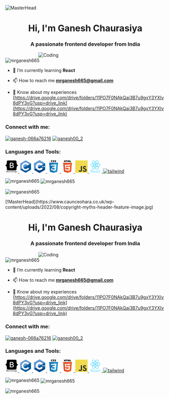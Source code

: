 ![MasterHead](https://www.caunceohara.co.uk/wp-content/uploads/2022/08/copyright-myths-header-feature-image.jpg)
<h1 align="center">Hi, I'm Ganesh Chaurasiya</h1>
<h3 align="center">A passionate frontend developer from India</h3>

<img align="right" alt="Coding" width="400" src="https://camo.githubusercontent.com/c1dcb74cc1c1835b1d716f5051499a2814c683c806b15f04b0eba492863703e9/68747470733a2f2f63646e2e6472696262626c652e636f6d2f75736572732f3733303730332f73637265656e73686f74732f363538313234332f6176656e746f2e676966">


<p align="left"> <img src="https://komarev.com/ghpvc/?username=mrganesh665&label=Profile%20views&color=0e75b6&style=flat" alt="mrganesh665" /> </p>

- 🌱 I’m currently learning **React**

- 📫 How to reach me **mrganesh665@gmail.com**

- 📄 Know about my experiences [https://drive.google.com/drive/folders/11PO7F0NAkQai3B7u9gxY3YXIv8dPY3vG?usp=drive_link](https://drive.google.com/drive/folders/11PO7F0NAkQai3B7u9gxY3YXIv8dPY3vG?usp=drive_link)

<h3 align="left">Connect with me:</h3>
<p align="left">
<a href="https://linkedin.com/in/ganesh-066a76216" target="blank"><img align="center" src="https://raw.githubusercontent.com/rahuldkjain/github-profile-readme-generator/master/src/images/icons/Social/linked-in-alt.svg" alt="ganesh-066a76216" height="30" width="40" /></a>
<a href="https://instagram.com/ganesh00_2" target="blank"><img align="center" src="https://raw.githubusercontent.com/rahuldkjain/github-profile-readme-generator/master/src/images/icons/Social/instagram.svg" alt="ganesh00_2" height="30" width="40" /></a>
</p>

<h3 align="left">Languages and Tools:</h3>
<p align="left"> <a href="https://getbootstrap.com" target="_blank" rel="noreferrer"> <img src="https://raw.githubusercontent.com/devicons/devicon/master/icons/bootstrap/bootstrap-plain-wordmark.svg" alt="bootstrap" width="40" height="40"/> </a> <a href="https://www.cprogramming.com/" target="_blank" rel="noreferrer"> <img src="https://raw.githubusercontent.com/devicons/devicon/master/icons/c/c-original.svg" alt="c" width="40" height="40"/> </a> <a href="https://www.w3schools.com/cpp/" target="_blank" rel="noreferrer"> <img src="https://raw.githubusercontent.com/devicons/devicon/master/icons/cplusplus/cplusplus-original.svg" alt="cplusplus" width="40" height="40"/> </a> <a href="https://www.w3schools.com/css/" target="_blank" rel="noreferrer"> <img src="https://raw.githubusercontent.com/devicons/devicon/master/icons/css3/css3-original-wordmark.svg" alt="css3" width="40" height="40"/> </a> <a href="https://www.w3.org/html/" target="_blank" rel="noreferrer"> <img src="https://raw.githubusercontent.com/devicons/devicon/master/icons/html5/html5-original-wordmark.svg" alt="html5" width="40" height="40"/> </a> <a href="https://developer.mozilla.org/en-US/docs/Web/JavaScript" target="_blank" rel="noreferrer"> <img src="https://raw.githubusercontent.com/devicons/devicon/master/icons/javascript/javascript-original.svg" alt="javascript" width="40" height="40"/> </a> <a href="https://reactjs.org/" target="_blank" rel="noreferrer"> <img src="https://raw.githubusercontent.com/devicons/devicon/master/icons/react/react-original-wordmark.svg" alt="react" width="40" height="40"/> </a> <a href="https://tailwindcss.com/" target="_blank" rel="noreferrer"> <img src="https://www.vectorlogo.zone/logos/tailwindcss/tailwindcss-icon.svg" alt="tailwind" width="40" height="40"/> </a> </p>

<p><img align="left" src="https://github-readme-stats.vercel.app/api/top-langs?username=mrganesh665&show_icons=true&locale=en&layout=compact" alt="mrganesh665" /></p>

<p>&nbsp;<img align="center" src="https://github-readme-stats.vercel.app/api?username=mrganesh665&show_icons=true&locale=en" alt="mrganesh665" /></p>

<p><img align="center" src="https://github-readme-streak-stats.herokuapp.com/?user=mrganesh665&" alt="mrganesh665" /></p>
[!MasterHead](https://www.caunceohara.co.uk/wp-content/uploads/2022/08/copyright-myths-header-feature-image.jpg)
<h1 align="center">Hi, I'm Ganesh Chaurasiya</h1>
<h3 align="center">A passionate frontend developer from India</h3>

<img align="right" alt="Coding" width="400" src="https://camo.githubusercontent.com/c1dcb74cc1c1835b1d716f5051499a2814c683c806b15f04b0eba492863703e9/68747470733a2f2f63646e2e6472696262626c652e636f6d2f75736572732f3733303730332f73637265656e73686f74732f363538313234332f6176656e746f2e676966">


<p align="left"> <img src="https://komarev.com/ghpvc/?username=mrganesh665&label=Profile%20views&color=0e75b6&style=flat" alt="mrganesh665" /> </p>

- 🌱 I’m currently learning **React**

- 📫 How to reach me **mrganesh665@gmail.com**

- 📄 Know about my experiences [https://drive.google.com/drive/folders/11PO7F0NAkQai3B7u9gxY3YXIv8dPY3vG?usp=drive_link](https://drive.google.com/drive/folders/11PO7F0NAkQai3B7u9gxY3YXIv8dPY3vG?usp=drive_link)

<h3 align="left">Connect with me:</h3>
<p align="left">
<a href="https://linkedin.com/in/ganesh-066a76216" target="blank"><img align="center" src="https://raw.githubusercontent.com/rahuldkjain/github-profile-readme-generator/master/src/images/icons/Social/linked-in-alt.svg" alt="ganesh-066a76216" height="30" width="40" /></a>
<a href="https://instagram.com/ganesh00_2" target="blank"><img align="center" src="https://raw.githubusercontent.com/rahuldkjain/github-profile-readme-generator/master/src/images/icons/Social/instagram.svg" alt="ganesh00_2" height="30" width="40" /></a>
</p>

<h3 align="left">Languages and Tools:</h3>
<p align="left"> <a href="https://getbootstrap.com" target="_blank" rel="noreferrer"> <img src="https://raw.githubusercontent.com/devicons/devicon/master/icons/bootstrap/bootstrap-plain-wordmark.svg" alt="bootstrap" width="40" height="40"/> </a> <a href="https://www.cprogramming.com/" target="_blank" rel="noreferrer"> <img src="https://raw.githubusercontent.com/devicons/devicon/master/icons/c/c-original.svg" alt="c" width="40" height="40"/> </a> <a href="https://www.w3schools.com/cpp/" target="_blank" rel="noreferrer"> <img src="https://raw.githubusercontent.com/devicons/devicon/master/icons/cplusplus/cplusplus-original.svg" alt="cplusplus" width="40" height="40"/> </a> <a href="https://www.w3schools.com/css/" target="_blank" rel="noreferrer"> <img src="https://raw.githubusercontent.com/devicons/devicon/master/icons/css3/css3-original-wordmark.svg" alt="css3" width="40" height="40"/> </a> <a href="https://www.w3.org/html/" target="_blank" rel="noreferrer"> <img src="https://raw.githubusercontent.com/devicons/devicon/master/icons/html5/html5-original-wordmark.svg" alt="html5" width="40" height="40"/> </a> <a href="https://developer.mozilla.org/en-US/docs/Web/JavaScript" target="_blank" rel="noreferrer"> <img src="https://raw.githubusercontent.com/devicons/devicon/master/icons/javascript/javascript-original.svg" alt="javascript" width="40" height="40"/> </a> <a href="https://reactjs.org/" target="_blank" rel="noreferrer"> <img src="https://raw.githubusercontent.com/devicons/devicon/master/icons/react/react-original-wordmark.svg" alt="react" width="40" height="40"/> </a> <a href="https://tailwindcss.com/" target="_blank" rel="noreferrer"> <img src="https://www.vectorlogo.zone/logos/tailwindcss/tailwindcss-icon.svg" alt="tailwind" width="40" height="40"/> </a> </p>

<p><img align="left" src="https://github-readme-stats.vercel.app/api/top-langs?username=mrganesh665&show_icons=true&locale=en&layout=compact" alt="mrganesh665" /></p>

<p>&nbsp;<img align="center" src="https://github-readme-stats.vercel.app/api?username=mrganesh665&show_icons=true&locale=en" alt="mrganesh665" /></p>

<p><img align="center" src="https://github-readme-streak-stats.herokuapp.com/?user=mrganesh665&" alt="mrganesh665" /></p>
